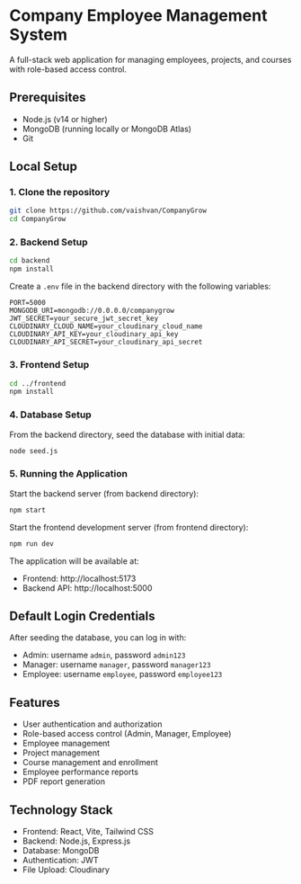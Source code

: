 # Company Employee Management System

A full-stack web application for managing employees, projects, and courses with role-based access control.

## Prerequisites

- Node.js (v14 or higher)
- MongoDB (running locally or MongoDB Atlas)
- Git

## Local Setup

### 1. Clone the repository

```bash
git clone https://github.com/vaishvan/CompanyGrow
cd CompanyGrow
```

### 2. Backend Setup

```bash
cd backend
npm install
```

Create a `.env` file in the backend directory with the following variables:

```
PORT=5000
MONGODB_URI=mongodb://0.0.0.0/companygrow
JWT_SECRET=your_secure_jwt_secret_key
CLOUDINARY_CLOUD_NAME=your_cloudinary_cloud_name
CLOUDINARY_API_KEY=your_cloudinary_api_key
CLOUDINARY_API_SECRET=your_cloudinary_api_secret
```

### 3. Frontend Setup

```bash
cd ../frontend
npm install
```

### 4. Database Setup

From the backend directory, seed the database with initial data:

```bash
node seed.js
```

### 5. Running the Application

Start the backend server (from backend directory):

```bash
npm start
```

Start the frontend development server (from frontend directory):

```bash
npm run dev
```

The application will be available at:
- Frontend: http://localhost:5173
- Backend API: http://localhost:5000

## Default Login Credentials

After seeding the database, you can log in with:

- Admin: username `admin`, password `admin123`
- Manager: username `manager`, password `manager123`
- Employee: username `employee`, password `employee123`

## Features

- User authentication and authorization
- Role-based access control (Admin, Manager, Employee)
- Employee management
- Project management
- Course management and enrollment
- Employee performance reports
- PDF report generation

## Technology Stack

- Frontend: React, Vite, Tailwind CSS
- Backend: Node.js, Express.js
- Database: MongoDB
- Authentication: JWT
- File Upload: Cloudinary
